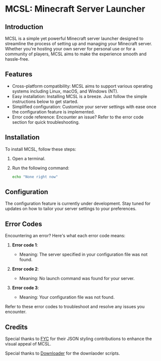 # MCSL: Minecraft Server Launcher

## Introduction
MCSL is a simple yet powerful Minecraft server launcher designed to streamline the process of setting up and managing your Minecraft server. Whether you're hosting your own server for personal use or for a community of players, MCSL aims to make the experience smooth and hassle-free.

## Features
- Cross-platform compatibility: MCSL aims to support various operating systems including Linux, macOS, and Windows (NT).
- Easy installation: Installing MCSL is a breeze. Just follow the simple instructions below to get started.
- Simplified configuration: Customize your server settings with ease once the configuration feature is implemented.
- Error code reference: Encounter an issue? Refer to the error code section for quick troubleshooting.

## Installation
To install MCSL, follow these steps:
1. Open a terminal.
2. Run the following command:

    ```bash
    echo "None right now"
    ```

## Configuration
The configuration feature is currently under development. Stay tuned for updates on how to tailor your server settings to your preferences.

## Error Codes
Encountering an error? Here's what each error code means:

1. **Error code 1**:
    - Meaning: The server specified in your configuration file was not found.
    
2. **Error code 2**:
    - Meaning: No launch command was found for your server.
    
3. **Error code 3**:
    - Meaning: Your configuration file was not found.

Refer to these error codes to troubleshoot and resolve any issues you encounter.

## Credits
Special thanks to [FYC](https://github.com/HttpAnimation/FYC-Rewrite-V2/) for their JSON styling contributions to enhance the visual appeal of MCSL.

Special thanks to [Downloader](https://github.com/HttpAnimation/Downloader) for the downlaoder scripts.